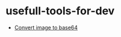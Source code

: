 # usefull-tools-for-dev

- [Convert image to base64](https://onlineimagetools.com/convert-image-to-base64)
